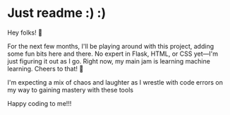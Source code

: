 # Just readme :) :)
Hey folks! 🌟

For the next few months, I'll be playing around with this project, adding some fun bits here and there.
No expert in Flask, HTML, or CSS yet—I'm just figuring it out as I go. Right now, my main jam is learning
machine learning. Cheers to that! 🎉

I'm expecting a mix of chaos and laughter as I wrestle with code errors on my way to gaining mastery
with these tools

Happy coding to me!!!
